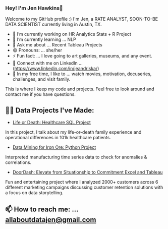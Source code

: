 ### Hey! I'm Jen Hawkins👋

Welcome to my GitHub profile :)
I'm Jen, a RATE ANALYST, SOON-TO-BE DATA SCIENTIST currently living in Austin, TX.

- 🔭 I’m currently working on HR Analytics Stats + R Project
- 🌱 I’m currently learning ... NLP
- 💬 Ask me about ... Recent Tableau Projects
- 😄 Pronouns: ... she/her
- ⚡ Fun fact: ... I love going to art galleries, museums, and any event.
- 🤝 Connect with me on LinkedIn ... (https://www.linkedin.com/in/jeandriska/)
- 🎈 In my free time, I like to ... watch movies, motivation, docuseries, challenges, and visit family.

This is where I keep my code and projects. Feel free to look around and contact me if you have questions.


## 👩‍💻 Data Projects I've Made:
- [Life or Death: Healthcare SQL Project](https://www.linkedin.com/pulse/life-death-trip-hospital-jen-hawkins-hhzpc/) 

In this project, I talk about my life-or-death family experience and operational differences in 101k healthcare patients.

- [Data Mining for Iron Ore: Python Project](https://www.linkedin.com/pulse/data-mining-iron-ore-jen-hawkins-pqbqc/)

Interpreted manufacturing time series data to check for anomalies & correlations.

- [DoorDash: Elevate from Situationship to Commitment Excel and Tableau](https://www.linkedin.com/pulse/doordash-elevate-from-situationship-commitment-jen-hawkins-7akrc/)

Fun and entertaining project where I analyzed 2000+ customers across 6 different marketing campaigns discussing customer retention solutions
with a focus on data storytelling.


## 📫 How to reach me: ... allaboutdatajen@gmail.com

